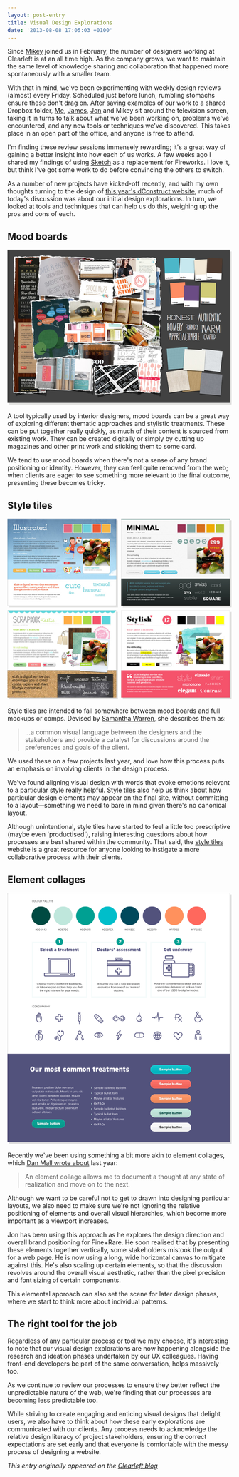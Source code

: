 ```yaml
---
layout: post-entry
title: Visual Design Explorations
date: '2013-08-08 17:05:03 +0100'
---
```

Since [Mikey][1] joined us in February, the number of designers working at Clearleft is at an all time high. As the company grows, we want to maintain the same level of knowledge sharing and collaboration that happened more spontaneously with a smaller team.

With that in mind, we've been experimenting with weekly design reviews (almost) every Friday. Scheduled just before lunch, rumbling stomachs ensure these don't drag on. After saving examples of our work to a shared Dropbox folder, [Me][2], [James][3], [Jon][4] and Mikey sit around the television screen, taking it in turns to talk about what we've been working on, problems we've encountered, and any new tools or techniques we've discovered. This takes place in an open part of the office, and anyone is free to attend.

I'm finding these review sessions immensely rewarding; it's a great way of gaining a better insight into how each of us works. A few weeks ago I shared my findings of using [Sketch][5] as a replacement for Fireworks. I love it, but think I've got some work to do before convincing the others to switch.

As a number of new projects have kicked-off recently, and with my own thoughts turning to the design of [this year's dConstruct website][6], much of today's discussion was about our initial design explorations. In turn, we looked at tools and techniques that can help us do this, weighing up the pros and cons of each.

## Mood boards
![Mood board for Family Nest](/assets/images/2013/08/visex-mood-board.jpg)

A tool typically used by interior designers, mood boards can be a great way of exploring different thematic approaches and stylistic treatments. These can be put together really quickly, as much of their content is sourced from existing work. They can be created digitally or simply by cutting up magazines and other print work and sticking them to some card.

We tend to use mood boards when there's not a sense of any brand positioning or identity. However, they can feel quite removed from the web; when clients are eager to see something more relevant to the final outcome, presenting these becomes tricky.

## Style tiles
![Style tiles for Channel 4 Scrapbook](/assets/images/2013/08/visex-style-tiles.jpg)

Style tiles are intended to fall somewhere between mood boards and full mockups or comps. Devised by [Samantha Warren][7], she describes them as:

> ...a common visual language between the designers and the stakeholders and provide a catalyst for discussions around the preferences and goals of the client.

We used these on a few projects last year, and love how this process puts an emphasis on involving clients in the design process.

We've found aligning visual design with words that evoke emotions relevant to a particular style really helpful. Style tiles also help us think about how particular design elements may appear on the final site, without committing to a layout—something we need to bare in mind given there's no canonical layout.

Although unintentional, style tiles have started to feel a little too prescriptive (maybe even 'productised'), raising interesting questions about how processes are best shared within the community. That said, the [style tiles][8] website is a great resource for anyone looking to instigate a more collaborative process with their clients.

## Element collages
![Element collage for a current project](/assets/images/2013/08/visex-element-collage.png)

Recently we've been using something a bit more akin to element collages, which [Dan Mall wrote about][9] last year:

> An element collage allows me to document a thought at any state of realization and move on to the next.

Although we want to be careful not to get to drawn into designing particular layouts, we also need to make sure we're not ignoring the relative positioning of elements and overall visual hierarchies, which become more important as a viewport increases.

Jon has been using this approach as he explores the design direction and overall brand positioning for Fine+Rare. He soon realised that by presenting these elements together vertically, some stakeholders mistook the output for a web page. He is now using a long, wide horizontal canvas to mitigate against this. He's also scaling up certain elements, so that the discussion revolves around the overall visual aesthetic, rather than the pixel precision and font sizing of certain components.

This elemental approach can also set the scene for later design phases, where we start to think more about individual patterns.

## The right tool for the job
Regardless of any particular process or tool we may choose, it's interesting to note that our visual design explorations are now happening alongside the research and ideation phases undertaken by our UX colleagues. Having front-end developers be part of the same conversation, helps massively too.

As we continue to review our processes to ensure they better reflect the unpredictable nature of the web, we're finding that our processes are becoming less predictable too.

While striving to create engaging and enticing visual designs that delight users, we also have to think about how these early explorations are communicated with our clients. Any process needs to acknowledge the relative design literacy of project stakeholders, ensuring the correct expectations are set early and that everyone is comfortable with the messy process of designing a website.

_This entry originally appeared on the [Clearleft blog][10]_

[1]: http://www.mikeallan.me/
[2]: http://clearleft.com/is/paul-lloyd
[3]: http://clearleft.com/is/james-bates
[4]: http://clearleft.com/is/jon-aizlewodd
[5]: http://www.bohemiancoding.com/sketch/
[6]: http://2013.dconstruct.org/
[7]: http://badassideas.com/
[8]: http://styletil.es/
[9]: http://danielmall.com/articles/rif-element-collages/
[10]: http://clearleft.com/thinks/visualdesignexplorations/